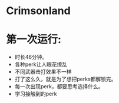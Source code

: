# Crimsonland
# 第一次运行:
  * 时长46分钟。
  * 各种perk让人眼花缭乱
  * 不同武器击打效果不一样
  * 打了这么久，就是为了想把perks都解锁完。
  * 每一次出现perk，都要思考选择什么。
  * 学习接触到的perk

